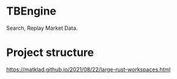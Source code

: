# TBEngine

Search, Replay Market Data.

# Project structure

https://matklad.github.io/2021/08/22/large-rust-workspaces.html
